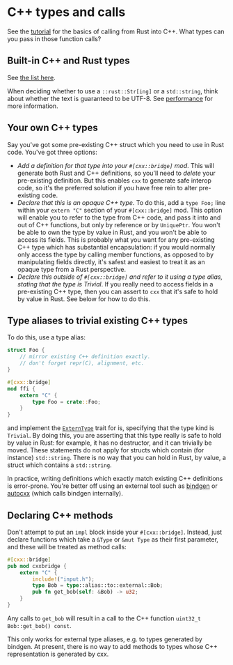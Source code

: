 # C++ types and calls

See the [tutorial](tutorial.md) for the basics of calling from Rust into C++. What types can you pass in those function calls?

## Built-in C++ and Rust types

See [the list here](https://docs.rs/cxx/0.4.7/cxx/#builtin-types).

When deciding whether to use a `::rust::Str[ing]` or a `std::string`, think about whether the text is guaranteed to be UTF-8. See [performance](performance.md) for more information.

## Your own C++ types

Say you've got some pre-existing C++ struct which you need to use in Rust code. You've got three options:

* *Add a definition for that type into your `#[cxx::bridge]` mod*. This will generate both Rust and C++ definitions, so you'll need to _delete_ your pre-existing definition. But this enables `cxx` to generate safe interop code, so it's the preferred solution if you have free rein to alter pre-existing code.
* *Declare that this is an opaque C++ type*. To do this, add a `type Foo;` line within your `extern "C"` section of your `#[cxx::bridge]` mod. This option will enable you to refer to the type from C++ code, and pass it into and out of C++ functions, but only by reference or by `UniquePtr`. You won't be able to own the type by value in Rust, and you won't be able to access its fields. This is probably what you want for any pre-existing C++ type which has substantial encapsulation: if you would normally only access the type by calling member functions, as opposed to by manipulating fields directly, it's safest and easiest to treat it as an opaque type from a Rust perspective.
* *Declare this outside of `#[cxx::bridge]` and refer to it using a type alias, stating that the type is Trivial*. If you really need to access fields in a pre-existing C++ type, then you can assert to `cxx` that it's safe to hold by value in Rust. See below for how to do this.

## Type aliases to trivial existing C++ types

To do this, use a type alias:
```rust
struct Foo {
    // mirror existing C++ definition exactly.
    // don't forget repr(C), alignment, etc.
}

#[cxx::bridge]
mod ffi {
    extern "C" {
        type Foo = crate::Foo;
    }
}
```
and implement the [`ExternType`](https://docs.rs/cxx/0.4.7/cxx/trait.ExternType.html) trait for is, specifying that the type kind is `Trivial`. By doing this, you are asserting that this type really is safe to hold by value in Rust: for example, it has no destructor, and it can trivially be moved. These statements do not apply for structs which contain (for instance) `std::string`. There is no way that you can hold in Rust, by value, a struct which contains a `std::string`.

In practice, writing definitions which exactly match existing C++ definitions is error-prone. You're better off using an external tool such as [bindgen](https://docs.rs/bindgen/) or [autocxx](https://docs.rs/autocxx) (which calls bindgen internally).

## Declaring C++ methods

Don't attempt to put an `impl` block inside your `#[cxx::bridge]`. Instead, just declare functions which take a `&Type` or `&mut Type` as their first parameter, and these will be treated as method calls:


```rust
#[cxx::bridge]
pub mod cxxbridge {
    extern "C" {
        include!("input.h");
        type Bob = type::alias::to::external::Bob;
        pub fn get_bob(self: &Bob) -> u32;
    }
}

```

Any calls to `get_bob` will result in a call to the C++ function `uint32_t Bob::get_bob() const`.

This only works for external type aliases, e.g. to types generated by bindgen. At present, there is no way to add methods to types whose C++ representation is generated by cxx.
